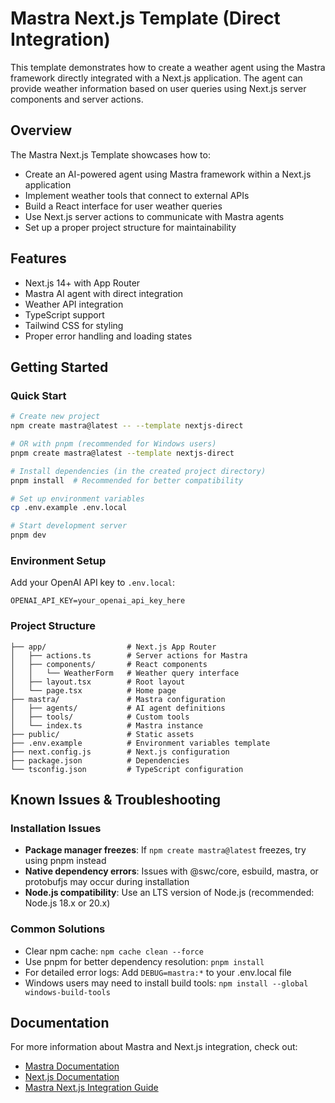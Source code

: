 # Mastra Next.js Template (Direct Integration)

This template demonstrates how to create a weather agent using the Mastra framework directly integrated with a Next.js application. The agent can provide weather information based on user queries using Next.js server components and server actions.

## Overview

The Mastra Next.js Template showcases how to:

- Create an AI-powered agent using Mastra framework within a Next.js application
- Implement weather tools that connect to external APIs
- Build a React interface for user weather queries
- Use Next.js server actions to communicate with Mastra agents
- Set up a proper project structure for maintainability

## Features

- Next.js 14+ with App Router
- Mastra AI agent with direct integration
- Weather API integration
- TypeScript support
- Tailwind CSS for styling
- Proper error handling and loading states

## Getting Started

### Quick Start

```bash
# Create new project
npm create mastra@latest -- --template nextjs-direct

# OR with pnpm (recommended for Windows users)
pnpm create mastra@latest --template nextjs-direct

# Install dependencies (in the created project directory)
pnpm install  # Recommended for better compatibility

# Set up environment variables
cp .env.example .env.local

# Start development server
pnpm dev
```

### Environment Setup

Add your OpenAI API key to `.env.local`:

```
OPENAI_API_KEY=your_openai_api_key_here
```

### Project Structure

```
├── app/                  # Next.js App Router
│   ├── actions.ts        # Server actions for Mastra
│   ├── components/       # React components
│   │   └── WeatherForm   # Weather query interface
│   ├── layout.tsx        # Root layout
│   └── page.tsx          # Home page
├── mastra/               # Mastra configuration
│   ├── agents/           # AI agent definitions
│   ├── tools/            # Custom tools
│   └── index.ts          # Mastra instance
├── public/               # Static assets
├── .env.example          # Environment variables template
├── next.config.js        # Next.js configuration
├── package.json          # Dependencies
└── tsconfig.json         # TypeScript configuration
```

## Known Issues & Troubleshooting

### Installation Issues

- **Package manager freezes**: If `npm create mastra@latest` freezes, try using pnpm instead
- **Native dependency errors**: Issues with @swc/core, esbuild, mastra, or protobufjs may occur during installation
- **Node.js compatibility**: Use an LTS version of Node.js (recommended: Node.js 18.x or 20.x)

### Common Solutions

- Clear npm cache: `npm cache clean --force`
- Use pnpm for better dependency resolution: `pnpm install`
- For detailed error logs: Add `DEBUG=mastra:*` to your .env.local file
- Windows users may need to install build tools: `npm install --global windows-build-tools`

## Documentation

For more information about Mastra and Next.js integration, check out:

- [Mastra Documentation](https://mastra.ai/docs)
- [Next.js Documentation](https://nextjs.org/docs)
- [Mastra Next.js Integration Guide](https://mastra.ai/docs/frameworks/next-js)
